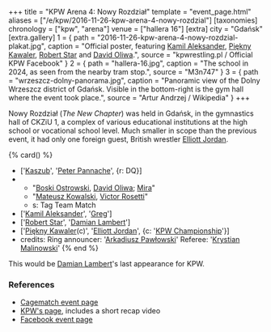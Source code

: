 +++
title = "KPW Arena 4: Nowy Rozdział"
template = "event_page.html"
aliases = ["/e/kpw/2016-11-26-kpw-arena-4-nowy-rozdzial"]
[taxonomies]
chronology = ["kpw", "arena"]
venue = ["hallera 16"]
[extra]
city = "Gdańsk"
[extra.gallery]
1 = { path = "2016-11-26-kpw-arena-4-nowy-rozdzial-plakat.jpg", caption = "Official poster, featuring [Kamil Aleksander](@/w/kamil-aleksander.md), [Piękny Kawaler](@/w/piekny-kawaler.md), [Robert Star](@/w/robert-star.md) and [David Oliwa](@/w/david-oliwa.md).", source = "kpwrestling.pl / Official KPW Facebook" }
2 = { path = "hallera-16.jpg", caption = "The school in 2024, as seen from the nearby tram stop.", source = "M3n747" }
3 = { path = "wrzeszcz-dolny-panorama.jpg", caption = "Panoramic view of the Dolny Wrzeszcz district of Gdańsk. Visible in the bottom-right is the gym hall where the event took place.", source = "Artur Andrzej / Wikipedia" }
+++

Nowy Rozdział (_The New Chapter_) was held in Gdańsk, in the gymnastics hall of CKZiU 1, a complex of various educational institutions at the high school or vocational school level. Much smaller in scope than the previous event, it had only one foreign guest, British wrestler [Elliott Jordan](@/w/elliott-jordan.md).

{% card() %}
- ['[Kaszub](@/w/kaszub.md)', '[Peter Pannache](@/w/peter-pannache.md)', {r: DQ}]
- - "[Boski Ostrowski](@/w/ostrowski.md), [David Oliwa](@/w/david-oliwa.md); [Mira](@/w/mira.md)"
  - "[Mateusz Kowalski](@/w/mateusz-kakareko.md), [Victor Rosetti](@/w/rosetti.md)"
  - s: Tag Team Match
- ['[Kamil Aleksander](@/w/kamil-aleksander.md)', '[Greg](@/w/greg.md)']
- ['[Robert Star](@/w/robert-star.md)', '[Damian Lambert](@/w/damien-rothschild.md)']
- ['[Piękny Kawaler](@/w/piekny-kawaler.md)(c)', '[Elliott Jordan](@/w/elliott-jordan.md)', {c: '[KPW Championship](@/c/kpw-championship.md)'}]
- credits:
    Ring announcer: '[Arkadiusz Pawłowski](@/w/pan-pawlowski.md)'
    Referee: '[Krystian Malinowski](@/w/krystian-malinowski.md)'
{% end %}

This would be [Damian Lambert](@/w/damien-rothschild.md)'s last appearance for KPW.

### References

* [Cagematch event page](https://www.cagematch.net/?id=1&nr=169385)
* [KPW's page](https://kpwrestling.pl/events/kpw-arena-4/), includes a short recap video
* [Facebook event page](https://www.facebook.com/events/352963185043728/)
